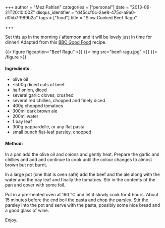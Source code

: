 +++
author = "Mez Pahlan"
categories = ["personal"]
date = "2013-09-21T20:10:00Z"
disqus_identifier = "d45ccf0c-2ae8-475d-a9a0-d0bb7f989b2a"
tags = ["food"]
title = "Slow Cooked Beef Ragu"

+++

Set this up in the morning / afternoon and it will be lovely just in time for dinner! Adapted from this [BBC Good
Food](http://www.bbcgoodfood.com/recipes/1774640/slowcooked-ox-cheek-ragu) recipe.

{{< figure figcaption="Beef Ragu" >}}
    {{< img src="beef-ragu.jpg" >}}
{{< /figure >}}

<!--more-->

#### Ingredients:

* olive oil
* ~500g diced cuts of beef
* half onion, diced
* several garlic cloves, crushed
* several red chillies, chopped and finely diced
* 400g chopped tomatoes
* 300ml dark brown ale
* 200ml water
* 1 bay leaf
* 300g pappardelle, or any flat pasta
* small bunch flat-leaf parsley, chopped

#### Method:

In a pan add the olive oil and onions and gently heat. Prepare the garlic and chillies and add and continue to cook
until the colour changes to almost brown but not burnt.

In a large pot (one that is oven safe) add the beef and the ale along with the water and the bay leaf and finally the
tomatoes. Stir in the contents of the pan and cover with some foil.

Put in a pre-heated oven at 160 °C and let it slowly cook for 4 hours. About 15 minutes before the end boil the pasta
and chop the parsley. Stir the parsley into the pot and serve with the pasta, possibly some nice bread and a good glass
of wine.

Enjoy.
